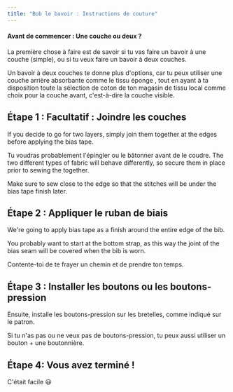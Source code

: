 ```yaml
---
title: "Bob le bavoir : Instructions de couture"
---
```


<Note>

#### Avant de commencer : Une couche ou deux ?

La première chose à faire est de savoir si tu vas faire un bavoir à une couche (simple),
ou si tu veux faire un bavoir à deux couches.

Un bavoir à deux couches te donne plus d'options, car tu peux utiliser une couche arrière absorbante comme le tissu éponge
, tout en ayant à ta disposition toute la sélection de coton de ton magasin de tissu local
comme choix pour la couche avant, c'est-à-dire la couche visible.

</Note>

## Étape 1 : Facultatif : Joindre les couches

If you decide to go for two layers, simply join them together at the edges before applying the bias tape.

Tu voudras probablement l'épingler ou le bâtonner avant de le coudre. The two different types of fabric will behave differently, so secure them in place prior to sewing the together.

Make sure to sew close to the edge so that the stitches will be under the bias tape finish later.

## Étape 2 : Appliquer le ruban de biais

We're going to apply bias tape as a finish around the entire edge of the bib.

You probably want to start at the bottom strap, as this way the joint of the bias seam will be covered when the bib is worn.

Contente-toi de te frayer un chemin et de prendre ton temps.

## Étape 3 : Installer les boutons ou les boutons-pression

Ensuite, installe les boutons-pression sur les bretelles, comme indiqué sur le patron.

Si tu n'as pas ou ne veux pas de boutons-pression, tu peux aussi utiliser un bouton + une boutonnière.

## Étape 4: Vous avez terminé !

C'était facile 😃
